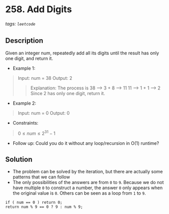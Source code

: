 # 258. Add Digits
###### tags: `leetcode`
## Description
Given an integer num, repeatedly add all its digits until the result has only one digit, and return it.

- Example 1:

>Input: num = 38
Output: 2
>>Explanation: The process is
38 --> 3 + 8 --> 11
11 --> 1 + 1 --> 2 
Since 2 has only one digit, return it.

- Example 2:

>Input: num = 0
Output: 0

- Constraints:

>$0 \leq num \leq 2^{31} - 1$

- Follow up: Could you do it without any loop/recursion in O(1) runtime?

## Solution
- The problem can be solved by the iteration, but there are actually some patterns that we can follow
- The only possibilities of the answers are from `0` to `9`. Because we do not have multiple `0` to construct a number, the answer `0` only appears when the original value is `0`. Others can be seen as a loop from `1` to `9`.
```cpp=
if ( num == 0 ) return 0;
return num % 9 == 0 ? 9 : num % 9;
```